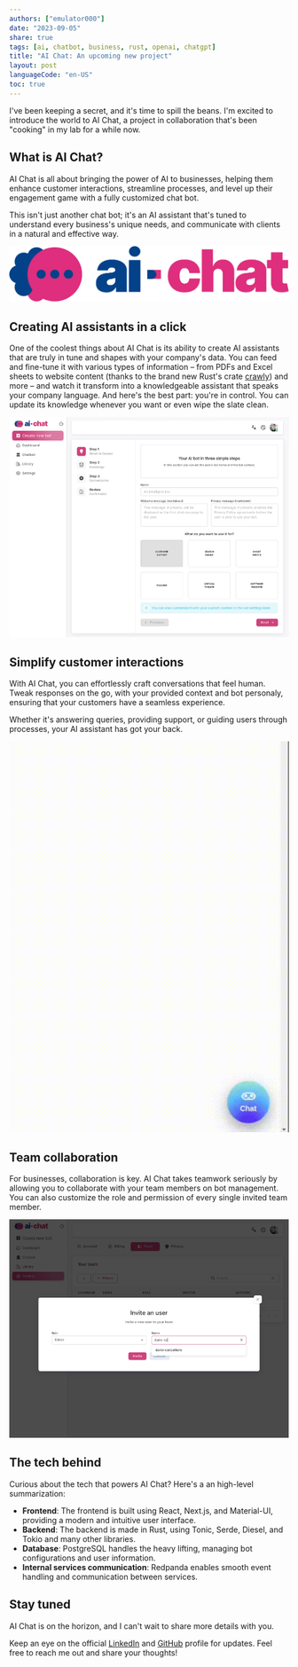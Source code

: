 ```yaml
---
authors: ["emulator000"]
date: "2023-09-05"
share: true
tags: [ai, chatbot, business, rust, openai, chatgpt]
title: "AI Chat: An upcoming new project"
layout: post
languageCode: "en-US"
toc: true
---
```


I've been keeping a secret, and it's time to spill the beans. I'm excited to introduce the world to AI Chat, a project
in collaboration that's been "cooking" in my lab for a while now.

## What is AI Chat?

AI Chat is all about bringing the power of AI to businesses, helping them enhance customer interactions, streamline
processes, and level up their engagement game with a fully customized chat bot.

This isn't just another chat bot; it's an AI assistant that's tuned to understand every business's unique needs, and
communicate with clients in a natural and effective way.

![ai-chat-logo](/assets/img/ai-chat/logo.png)

## Creating AI assistants in a click

One of the coolest things about AI Chat is its ability to create AI assistants that are truly in tune and shapes with
your company's data. You can feed and fine-tune it with various types of information – from PDFs and Excel sheets to
website content (thanks to the brand new Rust's crate [crawly](https://github.com/CrystalSoft/crawly)) and more – and watch it transform into a knowledgeable
assistant that speaks your company language. And here's the best part: you're in control. You can update its knowledge
whenever you want or even wipe the slate clean.

![ai-chat-screen1](/assets/img/ai-chat/screen1-en.png)

## Simplify customer interactions

With AI Chat, you can effortlessly craft conversations that feel human. Tweak responses on the go, with your provided
context and bot personaly, ensuring that your customers have a seamless experience.

Whether it's answering queries, providing support, or guiding users through processes, your AI assistant has got your back.

![ai-chat-video](/assets/img/ai-chat/video-en.gif)

## Team collaboration

For businesses, collaboration is key. AI Chat takes teamwork seriously by allowing you to collaborate with your team members
on bot management. You can also customize the role and permission of every single invited team member.

![ai-chat-screen2](/assets/img/ai-chat/screen2-en.png)

## The tech behind

Curious about the tech that powers AI Chat? Here's a an high-level summarization:

- **Frontend**: The frontend is built using React, Next.js, and Material-UI, providing a modern and intuitive user interface.
- **Backend**: The backend is made in Rust, using Tonic, Serde, Diesel, and Tokio and many other libraries.
- **Database**: PostgreSQL handles the heavy lifting, managing bot configurations and user information.
- **Internal services communication**: Redpanda enables smooth event handling and communication between services.

## Stay tuned

AI Chat is on the horizon, and I can't wait to share more details with you.

Keep an eye on the official [LinkedIn](https://www.linkedin.com/company/99948946/admin/feed/posts/) and
[GitHub](https://github.com/aichat-bot) profile for updates. Feel free to reach me out and share your thoughts!
